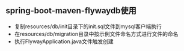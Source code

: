 
## spring-boot-maven-flywaydb使用
- 复制resources/db/init目录下的init.sql文件到mysql客户端执行
- 在resources/db/migration目录中按示例文件命名方式进行文件的命名  
- 执行FlywayApplication.java文件触发创建  


